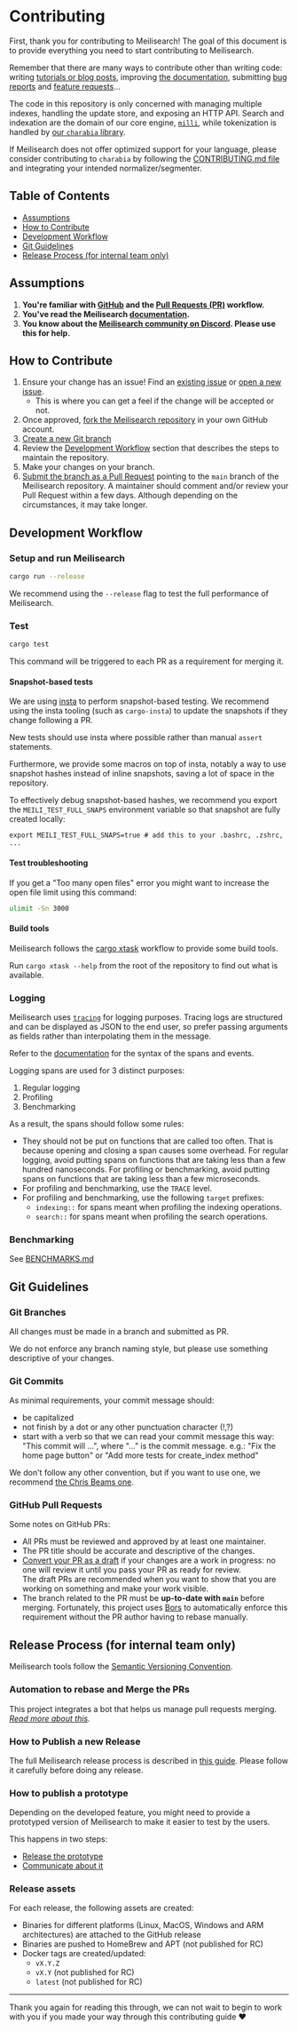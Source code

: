 # Contributing

First, thank you for contributing to Meilisearch! The goal of this document is to provide everything you need to start contributing to Meilisearch.

Remember that there are many ways to contribute other than writing code: writing [tutorials or blog posts](https://github.com/meilisearch/awesome-meilisearch), improving [the documentation](https://github.com/meilisearch/documentation), submitting [bug reports](https://github.com/meilisearch/meilisearch/issues/new?assignees=&labels=&template=bug_report.md&title=) and [feature requests](https://github.com/meilisearch/product/discussions/categories/feedback-feature-proposal)...

The code in this repository is only concerned with managing multiple indexes, handling the update store, and exposing an HTTP API. Search and indexation are the domain of our core engine, [`milli`](https://github.com/meilisearch/milli), while tokenization is handled by [our `charabia` library](https://github.com/meilisearch/charabia/).

If Meilisearch does not offer optimized support for your language, please consider contributing to `charabia` by following the [CONTRIBUTING.md file](https://github.com/meilisearch/charabia/blob/main/CONTRIBUTING.md) and integrating your intended normalizer/segmenter.

## Table of Contents

- [Assumptions](#assumptions)
- [How to Contribute](#how-to-contribute)
- [Development Workflow](#development-workflow)
- [Git Guidelines](#git-guidelines)
- [Release Process (for internal team only)](#release-process-for-internal-team-only)

## Assumptions

1. **You're familiar with [GitHub](https://github.com) and the [Pull Requests (PR)](https://help.github.com/en/github/collaborating-with-issues-and-pull-requests/about-pull-requests) workflow.**
2. **You've read the Meilisearch [documentation](https://www.meilisearch.com/docs).**
3. **You know about the [Meilisearch community on Discord](https://discord.meilisearch.com).
   Please use this for help.**

## How to Contribute

1. Ensure your change has an issue! Find an
   [existing issue](https://github.com/meilisearch/meilisearch/issues/) or [open a new issue](https://github.com/meilisearch/meilisearch/issues/new).
   * This is where you can get a feel if the change will be accepted or not.
2. Once approved, [fork the Meilisearch repository](https://help.github.com/en/github/getting-started-with-github/fork-a-repo) in your own GitHub account.
3. [Create a new Git branch](https://help.github.com/en/github/collaborating-with-issues-and-pull-requests/creating-and-deleting-branches-within-your-repository)
4. Review the [Development Workflow](#development-workflow) section that describes the steps to maintain the repository.
5. Make your changes on your branch.
6. [Submit the branch as a Pull Request](https://help.github.com/en/github/collaborating-with-issues-and-pull-requests/creating-a-pull-request-from-a-fork) pointing to the `main` branch of the Meilisearch repository. A maintainer should comment and/or review your Pull Request within a few days. Although depending on the circumstances, it may take longer.

## Development Workflow

### Setup and run Meilisearch

```bash
cargo run --release
```

We recommend using the `--release` flag to test the full performance of Meilisearch.

### Test

```bash
cargo test
```

This command will be triggered to each PR as a requirement for merging it.

#### Snapshot-based tests

We are using [insta](https://insta.rs) to perform snapshot-based testing.
We recommend using the insta tooling (such as `cargo-insta`) to update the snapshots if they change following a PR.

New tests should use insta where possible rather than manual `assert` statements.

Furthermore, we provide some macros on top of insta, notably a way to use snapshot hashes instead of inline snapshots, saving a lot of space in the repository.

To effectively debug snapshot-based hashes, we recommend you export the `MEILI_TEST_FULL_SNAPS` environment variable so that snapshot are fully created locally:

```
export MEILI_TEST_FULL_SNAPS=true # add this to your .bashrc, .zshrc, ...
```

#### Test troubleshooting

If you get a "Too many open files" error you might want to increase the open file limit using this command:

```bash
ulimit -Sn 3000
```

#### Build tools

Meilisearch follows the [cargo xtask](https://github.com/matklad/cargo-xtask) workflow to provide some build tools.

Run `cargo xtask --help` from the root of the repository to find out what is available.

### Logging

Meilisearch uses [`tracing`](https://lib.rs/crates/tracing) for logging purposes. Tracing logs are structured and can be displayed as JSON to the end user, so prefer passing arguments as fields rather than interpolating them in the message.

Refer to the [documentation](https://docs.rs/tracing/0.1.40/tracing/index.html#using-the-macros) for the syntax of the spans and events.

Logging spans are used for 3 distinct purposes:

1. Regular logging
2. Profiling
3. Benchmarking

As a result, the spans should follow some rules:

- They should not be put on functions that are called too often. That is because opening and closing a span causes some overhead. For regular logging, avoid putting spans on functions that are taking less than a few hundred nanoseconds. For profiling or benchmarking, avoid putting spans on functions that are taking less than a few microseconds.
- For profiling and benchmarking, use the `TRACE` level.
- For profiling and benchmarking, use the following `target` prefixes:
  - `indexing::` for spans meant when profiling the indexing operations.
  - `search::` for spans meant when profiling the search operations.

### Benchmarking

See [BENCHMARKS.md](./BENCHMARKS.md)

## Git Guidelines

### Git Branches

All changes must be made in a branch and submitted as PR.

We do not enforce any branch naming style, but please use something descriptive of your changes.

### Git Commits

As minimal requirements, your commit message should:
- be capitalized
- not finish by a dot or any other punctuation character (!,?)
- start with a verb so that we can read your commit message this way: "This commit will ...", where "..." is the commit message.
  e.g.: "Fix the home page button" or "Add more tests for create_index method"

We don't follow any other convention, but if you want to use one, we recommend [the Chris Beams one](https://chris.beams.io/posts/git-commit/).

### GitHub Pull Requests

Some notes on GitHub PRs:

- All PRs must be reviewed and approved by at least one maintainer.
- The PR title should be accurate and descriptive of the changes.
- [Convert your PR as a draft](https://help.github.com/en/github/collaborating-with-issues-and-pull-requests/changing-the-stage-of-a-pull-request) if your changes are a work in progress: no one will review it until you pass your PR as ready for review.<br>
  The draft PRs are recommended when you want to show that you are working on something and make your work visible.
- The branch related to the PR must be **up-to-date with `main`** before merging. Fortunately, this project uses [Bors](https://github.com/bors-ng/bors-ng) to automatically enforce this requirement without the PR author having to rebase manually.

## Release Process (for internal team only)

Meilisearch tools follow the [Semantic Versioning Convention](https://semver.org/).

### Automation to rebase and Merge the PRs

This project integrates a bot that helps us manage pull requests merging.<br>
_[Read more about this](https://github.com/meilisearch/integration-guides/blob/main/resources/bors.md)._

### How to Publish a new Release

The full Meilisearch release process is described in [this guide](https://github.com/meilisearch/engine-team/blob/main/resources/meilisearch-release.md). Please follow it carefully before doing any release.

### How to publish a prototype

Depending on the developed feature, you might need to provide a prototyped version of Meilisearch to make it easier to test by the users.

This happens in two steps:
- [Release the prototype](https://github.com/meilisearch/engine-team/blob/main/resources/prototypes.md#how-to-publish-a-prototype)
- [Communicate about it](https://github.com/meilisearch/engine-team/blob/main/resources/prototypes.md#communication)

### Release assets

For each release, the following assets are created:
- Binaries for different platforms (Linux, MacOS, Windows and ARM architectures) are attached to the GitHub release
- Binaries are pushed to HomeBrew and APT (not published for RC)
- Docker tags are created/updated:
  - `vX.Y.Z`
  - `vX.Y` (not published for RC)
  - `latest` (not published for RC)

<hr>

Thank you again for reading this through, we can not wait to begin to work with you if you made your way through this contributing guide ❤️
